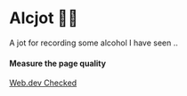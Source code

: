 # Alcjot 🍺🍺

A jot for recording some alcohol I have seen ..

#### Measure the page quality

<a href="https://web.dev/measure/?url=https%3A%2F%2Falcjot.vercel.app" target="_blank">Web.dev Checked</a>

<!-- References -->

<!-- 
1. https://www.youtube.com/watch?v=GyzC-30Bqfc (file upload for mongodb - multer)
2. https://masteringjs.io/tutorials/mongoose/find-by-id
3. https://nextjs.org/docs/api-routes/request-helpers
4. https://www.npmjs.com/package/bcrypt
5. https://www.youtube.com/watch?v=f-UB9Mz6jTw
6. https://www.youtube.com/results?search_query=github+actions+vercel+deploy
7. https://developers.cart.com/docs/rest-api/ZG9jOjM1MDU4MQ-datetime-format
8. https://www.youtube.com/watch?v=0bJjTzU9JfU
9. https://dribbble.com/shots/19387252-Vicodrive-logo-design
10. https://food.ltn.com.tw/article/8313#:~:text=%E8%87%B3%E6%96%BC%E5%85%AD%E5%A4%A7%E5%9F%BA%E9%85%92,%EF%BC%89%EF%BC%8C%E4%B8%8B%E9%9D%A2%E4%B8%80%E4%B8%80%E4%BB%8B%E7%B4%B9%E3%80%82
11. https://tailwindcss.com/docs/grid-template-columns
12. https://www.youtube.com/watch?v=V-VXTashnE4
13. https://vercel.com/guides/how-can-i-use-github-actions-with-vercel
14. https://stackoverflow.com/questions/62750603/github-actions-trigger-another-action-after-one-action-is-completed
15. https://docs.github.com/en/actions/security-guides/encrypted-secrets
16. https://www.mongodb.com/docs/atlas/reference/partner-integrations/vercel/#accounts-in-vercel--personal-or-team-
17. https://www.google.com/search?sxsrf=ALiCzsZXBzsHtlqHA82QhA-8dqmVCGHDDQ:1663463533097&q=FUNCTION_INVOCATION_TIMEOUT+vercel+mongodb&spell=1&sa=X&ved=2ahUKEwjNr_LHlJ36AhWxUHwKHepHBz0QBSgAegQIARA2&biw=3840&bih=2049&dpr=1
18. https://react-hook-form.com/get-started#IntegratingwithUIlibraries
19. https://codesandbox.io/s/react-hook-form-apply-validation-ts-forked-nmbyh
20. https://stackoverflow.com/questions/19051041/cannot-overwrite-model-once-compiled-mongoose
21. https://nextjs.org/docs/basic-features/environment-variables
22. https://masteringjs.io/tutorials/mongoose/delete-by-id#:~:text=There%20is%20currently%20no%20method,the%20document%20will%20be%20deleted.
23. https://github.com/developerasun/pawcon/issues/48
24. https://stackoverflow.com/questions/7042340/error-cant-set-headers-after-they-are-sent-to-the-client
25. https://tailwindcss.com/docs/flex-direction
26. https://tailwindcss.com/docs/flex-grow
27. https://tailwindcss.com/docs/cursor
28. https://tailwindcss.com/docs/list-style-type
29. https://tailwindcss.com/docs/justify-content
30. https://www.geeksforgeeks.org/tailwind-css-font-size/
31. https://9elements.github.io/fancy-border-radius/#30.30.38.30--.
32. https://markodenic.com/css-generators/
33. https://www.softr.io/tools/svg-wave-generator
34. https://coolors.co/palettes/trending
35. http://www.charliewaite.me/
36. https://www.mockplus.com/blog/post/website-sidebar-design
37. https://coolors.co/palette/0d3082-88dae7-76cd65-ffc247-ff8133-eb5133
38. https://developer.mozilla.org/en-US/docs/Web/SVG/Tutorial/Fills_and_Strokes
39. https://www.thespruceeats.com/quick-guide-to-distilled-spirits-760713
40. https://fontawesome.com/search
41. https://www.w3schools.com/cssref/css3_pr_mediaquery.asp
42. https://devdojo.com/tailwindcss/buttons
43. https://dev.to/alexandprivate/build-your-own-react-tooltip-component-25bd
44. https://cultivate.software/useeffect/
45. https://stackoverflow.com/questions/43040721/how-to-update-nested-state-properties-in-react
46. https://www.youtube.com/watch?v=F3BWdFXEJPk
47. https://www.youtube.com/watch?v=uPxo9NQLVMI
48. https://www.mongodb.com/docs/realm/web/nextjs/#atlas-graphql-api
49. https://levelup.gitconnected.com/setting-up-graphql-api-with-mongodb-and-apollo-server-for-a-nextjs-app-cec7a9baedbf
50. https://www.apollographql.com/tutorials/lift-off-part5/deploying-apollo-server
51. https://www.apollographql.com/docs/apollo-server/integrations/middleware/
52. https://github.com/bengrunfeld/nextjs-apollo-app/issues/1 (TRIAL)
53. https://exerror.com/component-definition-is-missing-displayname-react-display-name/#:~:text=%2Dname)%20Error%3F-,How%20To%20Solve%20Component%20definition%20is%20missing%20displayName%20(react%2Fdisplay,comment%20right%20above%20your%20component.
54. https://www.tailwindtoolbox.com/components/fullscreen-modal
55. https://stackoverflow.com/questions/30125705/css-how-to-make-an-element-fade-in-and-then-fade-out
56. https://dev.to/jobpick/how-to-create-a-skeleton-loader-in-tailwindcss-38gh
57. https://blog.logrocket.com/lazy-loading-components-in-react-16-6-6cea535c0b52/
58. https://polvara.me/posts/mocking-context-with-react-testing-library
59. https://www.youtube.com/watch?v=8BrZeaw3sLQ
60. https://mongoosejs.com/docs/tutorials/findoneandupdate.html
61. https://stackoverflow.com/questions/2901102/how-to-print-a-number-with-commas-as-thousands-separators-in-javascript
62. https://codepen.io/amitwalia23/pen/jrOVBL
63. http://www.java2s.com/example/html-css/css/animate-div-from-top-to-middle-of-page-slide-to-bottom-right.html
64. https://stackoverflow.com/questions/36316862/how-to-get-a-div-to-slide-up-from-the-bottom-of-the-page-using-css
65. https://stackoverflow.com/questions/73453641/referenceerror-textencoder-is-not-defined-with-mongoose-and-jest-and-typescript
66. https://stackoverflow.com/questions/70156753/typeerror-0-mockingoose-default-is-not-a-function-mockingooose
67. https://dev.to/zaklaughton/the-only-3-steps-you-need-to-mock-an-api-call-in-jest-39mb
68. 
 -->
 
<!-- My thoughts -->

<!-- 
1. 
2. fix the issue of cannot go back from jotpad page ..
3. 
4. lazy loading (routes?)
5. responsive display care
 -->
